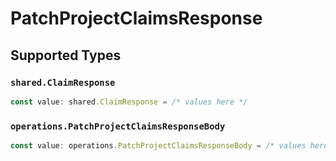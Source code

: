 # PatchProjectClaimsResponse


## Supported Types

### `shared.ClaimResponse`

```typescript
const value: shared.ClaimResponse = /* values here */
```

### `operations.PatchProjectClaimsResponseBody`

```typescript
const value: operations.PatchProjectClaimsResponseBody = /* values here */
```

